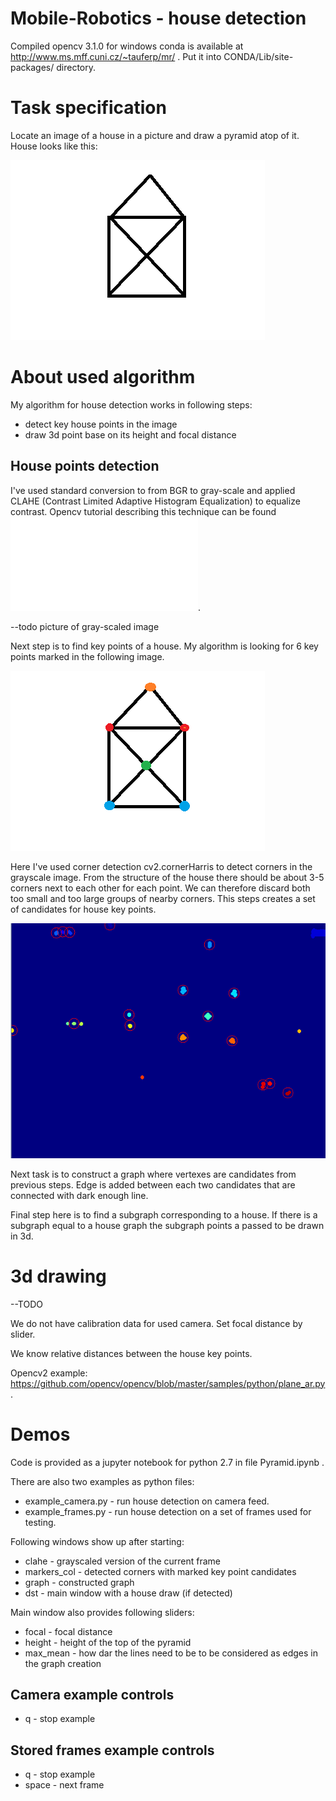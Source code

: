 # Mobile-Robotics - house detection

Compiled opencv 3.1.0 for windows conda is available at http://www.ms.mff.cuni.cz/~tauferp/mr/ .
Put it into CONDA/Lib/site-packages/ directory.

# Task specification

Locate an image of a house in a picture and draw a pyramid atop of it. House looks like this:

![Sample house](house.png?raw=true "Sample house")

# About used algorithm

My algorithm for house detection works in following steps:
- detect key house points in the image
- draw 3d point base on its height and focal distance

## House points detection

I've used standard conversion to from BGR to gray-scale and applied CLAHE (Contrast Limited Adaptive Histogram Equalization) to equalize contrast.
Opencv tutorial describing this technique can be found ![here](docs.opencv.org/3.1.0/d5/daf/tutorial_py_histogram_equalization.html).

--todo picture of gray-scaled image

Next step is to find key points of a house. 
My algorithm is looking for 6 key points marked in the following image.

![House key points](house_points.png?raw=true "House key points")

Here I've used corner detection cv2.cornerHarris to detect corners in the grayscale image.
From the structure of the house there should be about 3-5 corners next to each other for each point.
We can therefore discard both too small and too large groups of nearby corners.
This steps creates a set of candidates for house key points.

![corners](corners.png?raw=true "Corners, key points are marked in red circle")

Next task is to construct a graph where vertexes are candidates from previous steps.
Edge is added between each two candidates that are connected with dark enough line.

Final step here is to find a subgraph corresponding to a house.
If there is a subgraph equal to a house graph the subgraph points a passed to be drawn in 3d.

# 3d drawing

--TODO

We do not have calibration data for used camera.
Set focal distance by slider.

We know relative distances between the house key points.

Opencv2 example: https://github.com/opencv/opencv/blob/master/samples/python/plane_ar.py .

# Demos

Code is provided as a jupyter notebook for python 2.7 in file Pyramid.ipynb .

There are also two examples as python files:
- example_camera.py - run house detection on camera feed.
- example_frames.py - run house detection on a set of frames used for testing.

Following windows show up after starting:
- clahe - grayscaled version of the current frame
- markers_col - detected corners with marked key point candidates
- graph - constructed graph
- dst - main window with a house draw (if detected)

Main window also provides following sliders:
- focal - focal distance
- height - height of the top of the pyramid
- max_mean - how dar the lines need to be to be considered as edges in the graph creation

## Camera example controls
- q - stop example

## Stored frames example controls
- q - stop example
- space - next frame
